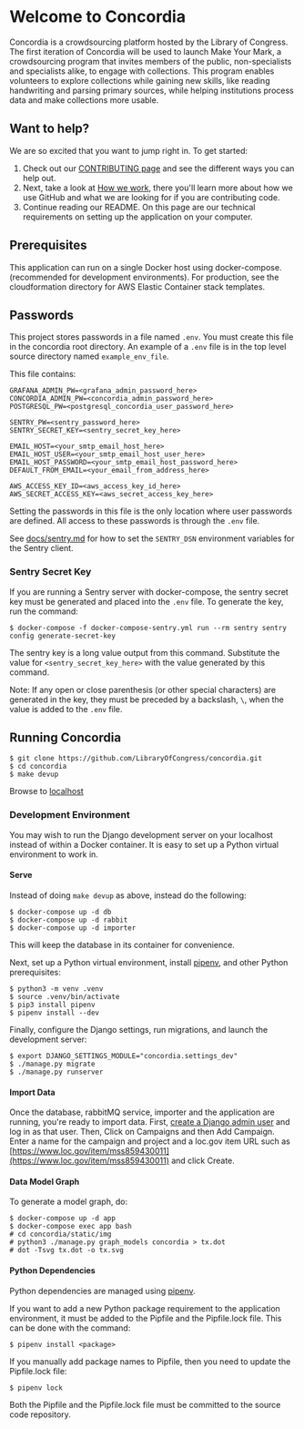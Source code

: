 # Welcome to Concordia 

Concordia is a crowdsourcing platform hosted by the Library of Congress. The first iteration of Concordia will be used to launch Make Your Mark, a crowdsourcing program that invites members of the public, non-specialists and specialists alike, to engage with collections. This program enables volunteers to explore collections while gaining new skills, like reading handwriting and parsing primary sources, while helping institutions process data and make collections more usable.

## Want to help?

We are so excited that you want to jump right in. To get started:

1. Check out our [CONTRIBUTING page](concordia/docs/CONTRIBUTING.md) and see the different ways you can help out. 
2. Next, take a look at [How we work](concordia/docs/how-we-work.md), there you'll learn more about how we use GitHub and what we are looking for if you are contributing code.  
3. Continue reading our README. On this page are our technical requirements on setting up the application on your computer. 


## Prerequisites

This application can run on a single Docker host using docker-compose. 
(recommended for development environments). For production, see the 
cloudformation directory for AWS Elastic Container stack templates.

## Passwords

This project stores passwords in a file named `.env`. You must create this 
file in the concordia root directory. An example of a `.env` file is in 
the top level source directory named `example_env_file`.

This file contains:

    GRAFANA_ADMIN_PW=<grafana_admin_password_here>
    CONCORDIA_ADMIN_PW=<concordia_admin_password_here>
    POSTGRESQL_PW=<postgresql_concordia_user_password_here>

    SENTRY_PW=<sentry_password_here>
    SENTRY_SECRET_KEY=<sentry_secret_key_here>

    EMAIL_HOST=<your_smtp_email_host_here>
    EMAIL_HOST_USER=<your_smtp_email_host_user_here>
    EMAIL_HOST_PASSWORD=<your_smtp_email_host_password_here>
    DEFAULT_FROM_EMAIL=<your_email_from_address_here>

    AWS_ACCESS_KEY_ID=<aws_access_key_id_here>
    AWS_SECRET_ACCESS_KEY=<aws_secret_access_key_here>

Setting the passwords in this file is the only location where user
passwords are defined. All access to these passwords is through the `.env`
file.

See [docs/sentry.md](docs/sentry.md) for how to set the `SENTRY_DSN` environment 
variables for the Sentry client.


### Sentry Secret Key

If you are running a Sentry server with docker-compose, the sentry 
secret key must be generated and placed into the `.env` file.
To generate the key, run the command:

    $ docker-compose -f docker-compose-sentry.yml run --rm sentry sentry config generate-secret-key

The sentry key is a long value output from this command. Substitute the
value for `<sentry_secret_key_here>` with the value generated by this
command.

Note: If any open or close parenthesis (or other special characters) are 
generated in the key, they
must be preceded by a backslash, `\`, when the value is added to the
`.env` file.


## Running Concordia

    $ git clone https://github.com/LibraryOfCongress/concordia.git
    $ cd concordia
    $ make devup

Browse to [localhost](http://localhost)

### Development Environment

You may wish to run the Django development server on your localhost
instead of within a Docker container. It is easy to set up a Python
virtual environment to work in.

#### Serve

Instead of doing `make devup` as above, instead do the following:

    $ docker-compose up -d db
    $ docker-compose up -d rabbit
    $ docker-compose up -d importer

This will keep the database in its container for convenience.

Next, set up a Python virtual environment, 
install [pipenv](https://docs.pipenv.org/), and other Python prerequisites:

    $ python3 -m venv .venv
    $ source .venv/bin/activate
    $ pip3 install pipenv
    $ pipenv install --dev

Finally, configure the Django settings, run migrations, and launch the
development server:

    $ export DJANGO_SETTINGS_MODULE="concordia.settings_dev"
    $ ./manage.py migrate
    $ ./manage.py runserver

#### Import Data

Once the database, rabbitMQ service, importer and the application 
are running, you're ready to import data. 
First, [create a Django admin user](https://docs.djangoproject.com/en/2.1/intro/tutorial02/#creating-an-admin-user) 
and log in as that user.
Then, Click on Campaigns and then Add Campaign. Enter a name for the campaign 
and project and a loc.gov item URL such as 
[https://www.loc.gov/item/mss859430011](https://www.loc.gov/item/mss859430011) and click Create.


#### Data Model Graph

To generate a model graph, do:

    $ docker-compose up -d app
    $ docker-compose exec app bash
    # cd concordia/static/img
    # python3 ./manage.py graph_models concordia > tx.dot
    # dot -Tsvg tx.dot -o tx.svg

#### Python Dependencies

Python dependencies are managed using [pipenv](https://docs.pipenv.org/).

If you want to add a new Python package requirement to the application
environment, it must be added to the Pipfile and the Pipfile.lock file.
This can be done with the command:

    $ pipenv install <package>

If you manually add package names to Pipfile, then you need to update
the Pipfile.lock file:

    $ pipenv lock

Both the Pipfile and the Pipfile.lock file must be committed to the
source code repository.
